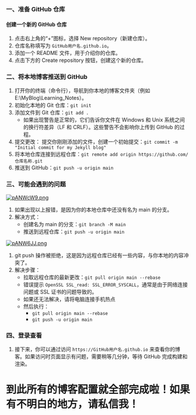 ### 一、准备 GitHub 仓库
#### 创建一个新的 GitHub 仓库
1. 点击右上角的“+”图标，选择 New repository（新建仓库）。
2. 仓库名称填写为 `GitHub用户名.github.io`。
3. 添加一个 README 文件，用于介绍你的仓库。
4. 点击下方的 Create repository 按钮，创建这个新的仓库。
  
### 二、将本地博客推送到 GitHub
1. 打开你的终端（命令行），导航到你本地的博客文件夹（例如 E:\MyBlog\Learning_Notes）。
2. 初始化本地的 Git 仓库：`git init`
3. 添加文件到 Git 仓库：`git add .`
   - 如果出现警告是正常的，它们告诉你文件在 Windows 和 Unix 系统之间的换行符差异（LF 和 CRLF）。这些警告不会影响你上传到 GitHub 的过程。
4. 提交更改： 提交你刚刚添加的文件，创建一个初始提交：`git commit -m "Initial commit for my Jekyll blog"`
5. 将本地仓库连接到远程仓库：`git remote add origin https://github.com/仓库名称.git`
6. 推送到 GitHub：`git push -u origin main`


### 三、可能会遇到的问题
[![pANWcW9.png](https://s21.ax1x.com/2024/10/16/pANWcW9.png)](https://imgse.com/i/pANWcW9)
1. 如果出现以上报错，是因为你的本地仓库中还没有名为 main 的分支。
2. 解决方式：
    - 创建名为 main 的分支：`git branch -M main`
    - 推送到远程仓库：`git push -u origin main`

[![pANW6JJ.png](https://s21.ax1x.com/2024/10/16/pANW6JJ.png)](https://imgse.com/i/pANW6JJ)
1. git push 操作被拒绝，这是因为远程仓库已经有一些内容，与你本地的内容冲突了。
2. 解决步骤：
    - 拉取远程仓库的最新更改：`git pull origin main --rebase`
    - 错误提示 `OpenSSL SSL_read: SSL_ERROR_SYSCALL`，通常是由于网络连接问题或 SSL 证书的问题导致的。
    - 如果还无法解决，请将电脑连接手机热点
    - 然后执行：
      - `git pull origin main --rebase`
      - `git push -u origin main`
  
### 四、登录查看
1. 接下来，你可以通过访问 `https://GitHub用户名.github.io` 来查看你的博客。如果访问时页面显示有问题，需要稍等几分钟，等待 GitHub 完成构建和渲染。

# 到此所有的博客配置就全部完成啦！如果有不明白的地方，请私信我！